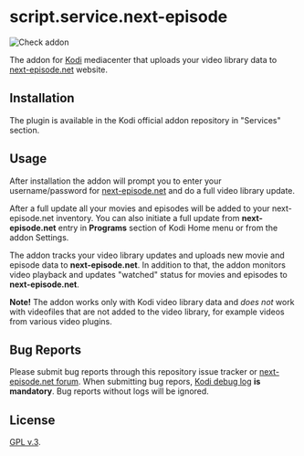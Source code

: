 # script.service.next-episode


![Check addon](https://github.com/santah/next-episode-kodi/workflows/Check%20addon/badge.svg)

The addon for [Kodi](https://kodi.tv/) mediacenter that uploads your video library data to
[next-episode.net](http://next-episode.net/) website.

## Installation

The plugin is available in the Kodi official addon repository in "Services" section.

## Usage

After installation the addon will prompt you to enter your username/password for
[next-episode.net](http://next-episode.net/) and do a full video library update.

After a full update all your movies and episodes will be added to your next-episode.net inventory.
You can also initiate a full update from **next-episode.net** entry in **Programs** section
of Kodi Home menu or from the addon Settings.

The addon tracks your video library updates and uploads new movie and episode data to **next-episode.net**.
In addition to that, the addon monitors video playback and updates "watched" status for movies and episodes
to **next-episode.net**.

**Note!** The addon works only with Kodi video library data and *does not* work with videofiles that are not
added to the video library, for example videos from various video plugins.

## Bug Reports

Please submit bug reports through this repository issue tracker or
[next-episode.net forum](http://forum.next-episode.net/viewtopic.php?id=9090).
When submitting bug repors, [Kodi debug log](http://kodi.wiki/view/Log_file/Easy) **is mandatory**.
Bug reports without logs will be ignored.

## License

[GPL v.3](http://www.gnu.org/licenses/gpl-3.0.en.html).
